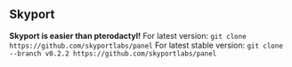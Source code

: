 ## Skyport

**Skyport is easier than pterodactyl!**
For latest version: ```git clone https://github.com/skyportlabs/panel```
For latest stable version: ```git clone --branch v0.2.2 https://github.com/skyportlabs/panel```
